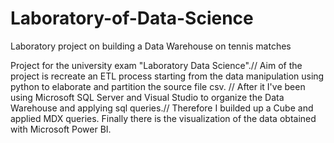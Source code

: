 # Laboratory-of-Data-Science
Laboratory project on building a Data Warehouse on tennis matches

Project for the university exam "Laboratory Data Science".// Aim of the project is recreate an ETL process starting from the data manipulation using python to elaborate and partition the source file csv. //
After it I've been using Microsoft SQL Server and Visual Studio to organize the Data Warehouse and applying sql queries.//
Therefore I builded up a Cube and applied MDX queries. Finally there is the visualization of the data obtained with Microsoft Power BI.

